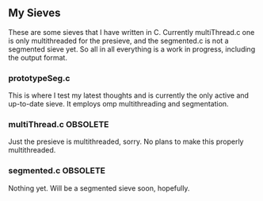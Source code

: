 ## My Sieves

These are some sieves that I have written in C.
Currently multiThread.c one is only multithreaded for the presieve, and the segmented.c is not a segmented sieve yet.
So all in all everything is a work in progress, including the output format.

### prototypeSeg.c
This is where I test my latest thoughts and is currently the only active and up-to-date sieve. It employs omp multithreading and segmentation.

### multiThread.c OBSOLETE
Just the presieve is multithreaded, sorry. No plans to make this properly multithreaded.

### segmented.c OBSOLETE
Nothing yet. Will be a segmented sieve soon, hopefully.
